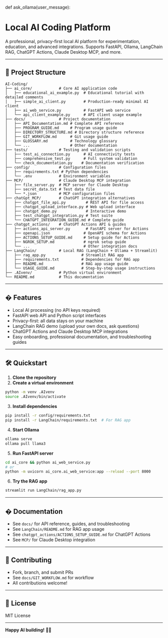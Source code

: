 def ask_ollama(user_message):
# Local AI Coding Platform

A professional, privacy-first local AI platform for experimentation, education, and advanced integrations. Supports FastAPI, Ollama, LangChain RAG, ChatGPT Actions, Claude Desktop MCP, and more.

---

## 📁 Project Structure

```
AI-Coding/
├── ai_core/            # Core AI application code
│   ├── educational_ai_example.py  # Educational tutorial with detailed comments
│   ├── simple_ai_client.py        # Production-ready minimal AI client
│   ├── ai_web_service.py          # FastAPI web service
│   └── api_client_example.py      # API client usage example
├── docs/               # Project documentation
│   ├── API_Documentation.md # Complete API reference
│   ├── PROGRAM_GUIDE.md     # Program usage guide
│   ├── DIRECTORY_STRUCTURE.md # Directory structure reference
│   ├── GIT_WORKFLOW.md      # Git usage guide
│   ├── GLOSSARY.md          # Technology glossary
│   └── ...                  # Other documentation
├── tests/              # Testing and validation scripts
│   ├── test_ai_connection.py      # AI connectivity tests
│   ├── comprehensive_test.py      # Full system validation
│   └── check_documentation.py    # Documentation verification
├── config/             # Configuration files
│   ├── requirements.txt # Python dependencies
│   └── .env            # Environment variables
├── MCP/                # Claude Desktop MCP integration
│   ├── file_server.py  # MCP server for Claude Desktop
│   ├── secret_data.txt # Test data file
│   └── *.json          # MCP configuration files
├── chatGpt_MCP/        # ChatGPT integration alternatives
│   ├── chatgpt_file_api.py         # REST API for file access
│   ├── chatgpt_upload_interface.py # Web upload interface
│   ├── chatgpt_demo.py             # Interactive demo
│   ├── test_chatgpt_integration.py # Test suite
│   └── CHATGPT_INTEGRATION_GUIDE.md # Complete guide
├── chatgpt_actions/    # ChatGPT Actions API & guides
│   ├── actions_api_server.py       # FastAPI server for Actions
│   ├── openapi.json               # OpenAPI schema for Actions
│   ├── ACTIONS_SETUP_GUIDE.md     # Setup guide for Actions
│   ├── NGROK_SETUP.md             # ngrok setup guide
│   └── ...                        # Other integration docs
├── LangChain/          # Local RAG (LangChain + Ollama + Streamlit)
│   ├── rag_app.py                # Streamlit RAG app
│   ├── requirements.txt          # Dependencies for RAG app
│   ├── README.md                 # RAG app usage guide
│   └── USAGE_GUIDE.md            # Step-by-step usage instructions
├── .AIvenv/            # Python virtual environment
└── README.md           # This documentation
```

---

## � Features
- Local AI processing (no API keys required)
- FastAPI web API and Python script interfaces
- Privacy-first: all data stays on your machine
- LangChain RAG demo (upload your own docs, ask questions)
- ChatGPT Actions and Claude Desktop MCP integrations
- Easy onboarding, professional documentation, and troubleshooting guides

---

## 🛠️ Quickstart

1. **Clone the repository**
2. **Create a virtual environment**
  ```bash
  python -m venv .AIvenv
  source .AIvenv/bin/activate
  ```
3. **Install dependencies**
  ```bash
  pip install -r config/requirements.txt
  pip install -r LangChain/requirements.txt  # For RAG app
  ```
4. **Start Ollama**
  ```bash
  ollama serve
  ollama pull llama3
  ```
5. **Run FastAPI server**
  ```bash
  cd ai_core && python ai_web_service.py
  # or
  python -m uvicorn ai_core.ai_web_service:app --reload --port 8000
  ```
6. **Try the RAG app**
  ```bash
  streamlit run LangChain/rag_app.py
  ```

---

## � Documentation
- See `docs/` for API reference, guides, and troubleshooting
- See `LangChain/README.md` for RAG app usage
- See `chatgpt_actions/ACTIONS_SETUP_GUIDE.md` for ChatGPT Actions
- See `MCP/` for Claude Desktop integration

---

## 🤝 Contributing
- Fork, branch, and submit PRs
- See `docs/GIT_WORKFLOW.md` for workflow
- All contributions welcome!

---

## 📝 License
MIT License

---

**Happy AI building!** 🚀🤖